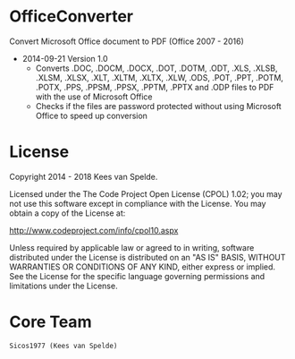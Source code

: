 OfficeConverter
===============

Convert Microsoft Office document to PDF (Office 2007 - 2016)

- 2014-09-21 Version 1.0
  - Converts .DOC, .DOCM, .DOCX, .DOT, .DOTM, .ODT, .XLS, .XLSB, .XLSM, .XLSX, .XLT, .XLTM, .XLTX, .XLW, .ODS, .POT, .PPT, .POTM, .POTX, .PPS, .PPSM, .PPSX, .PPTM, .PPTX and .ODP files to PDF with the use of Microsoft Office
  - Checks if the files are password protected without using Microsoft Office to speed up conversion


License
=======

Copyright 2014 - 2018 Kees van Spelde.

Licensed under the The Code Project Open License (CPOL) 1.02; you may not use this software except in compliance with the License. You may obtain a copy of the License at:

http://www.codeproject.com/info/cpol10.aspx

Unless required by applicable law or agreed to in writing, software distributed under the License is distributed on an "AS IS" BASIS, WITHOUT WARRANTIES OR CONDITIONS OF ANY KIND, either express or implied. See the License for the specific language governing permissions and limitations under the License.


Core Team
=========

    Sicos1977 (Kees van Spelde)
